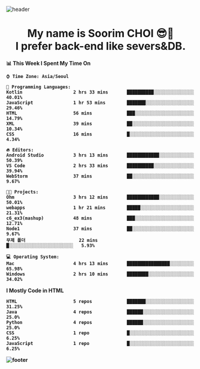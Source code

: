 <!--
**sxxrxm/sxxrxm** is a ✨ _special_ ✨ repository because its `README.md` (this file) appears on your GitHub profile.
-->
![header](https://capsule-render.vercel.app/api?type=Waving&color=gradient&height=300&section=header&text=Soorim%20CHOI&fontSize=90&animation=twinkling&fontAlignY=40)
<h1 align="center">
  My name is <b>Soorim CHOI<b> 😎👋
  <br>
  I prefer back-end like severs&DB.
</h1>
  
<!--START_SECTION:waka-->
📊 **This Week I Spent My Time On** 

```text
⌚︎ Time Zone: Asia/Seoul

💬 Programming Languages: 
Kotlin                   2 hrs 33 mins       ██████████░░░░░░░░░░░░░░░   40.01% 
JavaScript               1 hr 53 mins        ███████░░░░░░░░░░░░░░░░░░   29.46% 
HTML                     56 mins             ███░░░░░░░░░░░░░░░░░░░░░░   14.79% 
XML                      39 mins             ██░░░░░░░░░░░░░░░░░░░░░░░   10.34% 
CSS                      16 mins             █░░░░░░░░░░░░░░░░░░░░░░░░   4.34%

🔥 Editors: 
Android Studio           3 hrs 13 mins       ████████████░░░░░░░░░░░░░   50.39% 
VS Code                  2 hrs 33 mins       ██████████░░░░░░░░░░░░░░░   39.94% 
WebStorm                 37 mins             ██░░░░░░░░░░░░░░░░░░░░░░░   9.67%

🐱‍💻 Projects: 
Ohm                      3 hrs 12 mins       ████████████░░░░░░░░░░░░░   50.01% 
webapps                  1 hr 21 mins        █████░░░░░░░░░░░░░░░░░░░░   21.31% 
c6_ex3(mashup)           48 mins             ███░░░░░░░░░░░░░░░░░░░░░░   12.71% 
Node1                    37 mins             ██░░░░░░░░░░░░░░░░░░░░░░░   9.67% 
무제 폴더                    22 mins             █░░░░░░░░░░░░░░░░░░░░░░░░   5.93%

💻 Operating System: 
Mac                      4 hrs 13 mins       ████████████████░░░░░░░░░   65.98% 
Windows                  2 hrs 10 mins       ████████░░░░░░░░░░░░░░░░░   34.02%

```

**I Mostly Code in HTML** 

```text
HTML                     5 repos             ███████░░░░░░░░░░░░░░░░░░   31.25% 
Java                     4 repos             ██████░░░░░░░░░░░░░░░░░░░   25.0% 
Python                   4 repos             ██████░░░░░░░░░░░░░░░░░░░   25.0% 
CSS                      1 repo              █░░░░░░░░░░░░░░░░░░░░░░░░   6.25% 
JavaScript               1 repo              █░░░░░░░░░░░░░░░░░░░░░░░░   6.25%

```



<!--END_SECTION:waka-->


![footer](https://capsule-render.vercel.app/api?type=Waving&section=footer&color=gradient&height=300)
